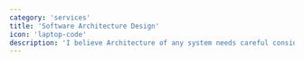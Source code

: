 ```yaml
---
category: 'services'
title: 'Software Architecture Design'
icon: 'laptop-code'
description: 'I believe Architecture of any system needs careful consideration. It should not be an after thought. It should be extensible and evolving but should not be let to evolve on its own. I have found 4Cs approach to be extremely helpful in architecting systems.'
---
```

